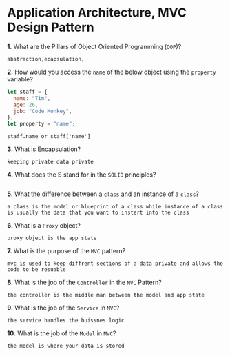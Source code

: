 # Application Architecture, MVC Design Pattern

**1.** What are the Pillars of Object Oriented Programming (`OOP`)?

<!-- enter you answer in the space below -->

```
abstraction,ecapsulation,
```

**2.** How would you access the `name` of the below object using the `property` variable?

```js
let staff = {
  name: "Tim",
  age: 26,
  job: "Code Monkey",
};
let property = "name";
```

<!-- enter you answer in the space below -->

```
staff.name or staff['name']
```

**3.** What is Encapsulation?

<!-- enter you answer in the space below -->

```
keeping private data private
```

**4.** What does the S stand for in the `SOLID` principles?

<!-- enter you answer in the space below -->

```

```

**5.** What the difference between a `class` and an instance of a `class`?

<!-- enter you answer in the space below -->

```
a class is the model or blueprint of a class while instance of a class is usually the data that you want to instert into the class
```

**6.** What is a `Proxy` object?

<!-- enter you answer in the space below -->

```
proxy object is the app state
```

**7.** What is the purpose of the `MVC` pattern?

<!-- enter you answer in the space below -->

```
mvc is used to keep diffrent sections of a data private and allows the code to be resuable
```

**8.** What is the job of the `Controller` in the `MVC` Pattern?

<!-- enter you answer in the space below -->

```
the controller is the middle man between the model and app state
```

**9.** What is the job of the `Service` in `MVC`?

<!-- enter you answer in the space below -->

```
the service handles the buissnes logic
```

**10.** What is the job of the `Model` in `MVC`?

<!-- enter you answer in the space below -->

```
the model is where your data is stored
```
